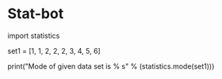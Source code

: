 # Stat-bot
import statistics 

set1 = [1, 1, 2, 2, 2, 3, 4, 5, 6] 

print("Mode of given data set is % s" % (statistics.mode(set1)))

